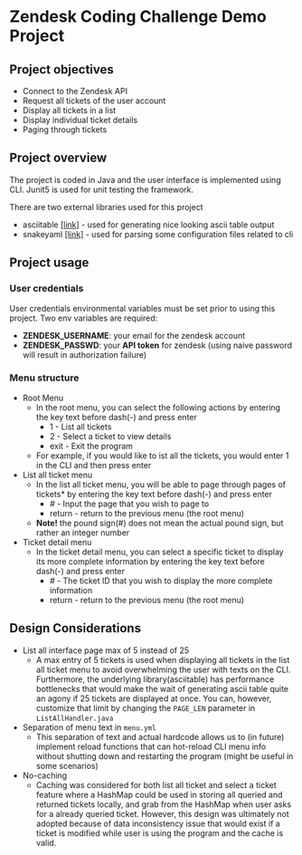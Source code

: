 # Zendesk Coding Challenge Demo Project

## Project objectives
- Connect to the Zendesk API
- Request all tickets of the user account
- Display all tickets in a list
- Display individual ticket details
- Paging through tickets

## Project overview
The project is coded in Java and the user interface is implemented using CLI. Junit5 is used for unit testing the framework.

There are two external libraries used for this project
- asciitable [[link]](https://github.com/vdmeer/asciitable) - used for generating nice looking ascii table output
- snakeyaml [[link]](https://github.com/spariev/snakeyaml) - used for parsing some configuration files related to cli

## Project usage
### User credentials
User credentials environmental variables must be set prior to using this project. Two env variables are required:
- **ZENDESK_USERNAME**: your email for the zendesk account
- **ZENDESK_PASSWD**: your **API token** for zendesk (using naive password will result in authorization failure)

### Menu structure
- Root Menu
  - In the root menu, you can select the following actions by entering the key text before dash(-) and press enter
    - 1 - List all tickets
    - 2 - Select a ticket to view details
    - exit - Exit the program
  - For example, if you would like to ist all the tickets, you would enter 1 in the CLI and then press enter
- List all ticket menu
  - In the list all ticket menu, you will be able to page through pages of tickets* by entering the key text before dash(-) and press enter
    - \# - Input the page that you wish to page to
    - return - return to the previous menu (the root menu)
  - **Note!** the pound sign(#) does not mean the actual pound sign, but rather an integer number
- Ticket detail menu
  - In the ticket detail menu, you can select a specific ticket to display its more complete information by entering the key text before dash(-) and press enter
    - \# - The ticket ID that you wish to display the more complete information
    - return - return to the previous menu (the root menu)

## Design Considerations
- List all interface page max of 5 instead of 25
  - A max entry of 5 tickets is used when displaying all tickets in the list all ticket menu to avoid overwhelming the user with texts on the CLI. Furthermore, the underlying library(asciitable) has performance bottlenecks that would make the wait of generating ascii table quite an agony if 25 tickets are displayed at once. You can, however, customize that limit by changing the `PAGE_LEN` parameter in `ListAllHandler.java`
- Separation of menu text in `menu.yml`
  - This separation of text and actual hardcode allows us to (in future) implement reload functions that can hot-reload CLI menu info without shutting down and restarting the program (might be useful in some scenarios)
- No-caching
  - Caching was considered for both list all ticket and select a ticket feature where a HashMap could be used in storing all queried and returned tickets locally, and grab from the HashMap when user asks for a already queried ticket. However, this design was ultimately not adopted because of data inconsistency issue that would exist if a ticket is modified while user is using the program and the cache is valid.
